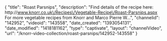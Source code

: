 {
    "title": "Roast Parsnips",
    "description": "Find details of the recipe here: http:\/\/www.knorr.co.uk\/Recipes\/Vegetable-Recipe\/Roast-Parsnips.aspx For more vegetable recipes from Knorr and Marco Pierre W...",
    "channelid": "142952",
    "videoid": "143558",
    "date_created": "1393054131",
    "date_modified": "1418181162",
    "type": "captivate",
    "layout": "channelVideo",
    "url": "\/knorr-video-collection\/roast-parsnips\/142952-143558"
}